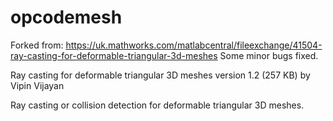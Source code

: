# opcodemesh

Forked from: https://uk.mathworks.com/matlabcentral/fileexchange/41504-ray-casting-for-deformable-triangular-3d-meshes
Some minor bugs fixed.

Ray casting for deformable triangular 3D meshes
version 1.2 (257 KB) by Vipin Vijayan

Ray casting or collision detection for deformable triangular 3D meshes.
